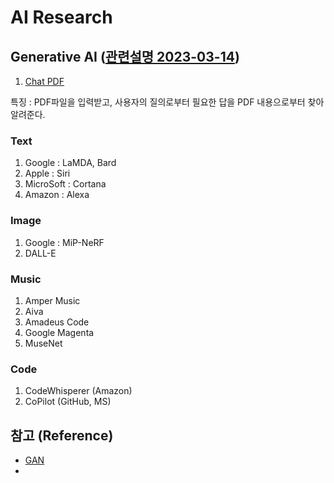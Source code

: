 # AI Research

## Generative AI ([관련설명 2023-03-14](https://brunch.co.kr/@techsuda/62))

1. [Chat PDF](https://www.chatpdf.com/)

특징 : PDF파일을 입력받고, 사용자의 질의로부터 필요한 답을 PDF 내용으로부터 찾아 알려준다.

### Text

1. Google : LaMDA, Bard
2. Apple : Siri
3. MicroSoft : Cortana
4. Amazon : Alexa

### Image

1. Google : MiP-NeRF
2. DALL-E

### Music

1. Amper Music
2. Aiva
3. Amadeus Code
4. Google Magenta
5. MuseNet

### Code

1. CodeWhisperer (Amazon)
2. CoPilot (GitHub, MS)




## 참고 (Reference)
- [GAN](https://deepai.org/machine-learning-glossary-and-terms/generative-adversarial-network)
- 
